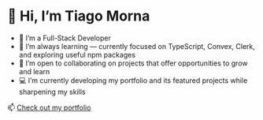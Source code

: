 # 👋 Hi, I’m Tiago Morna

- 👀 I’m a Full-Stack Developer  
- 🌱 I’m always learning — currently focused on TypeScript, Convex, Clerk, and exploring useful npm packages  
- 💞️ I’m open to collaborating on projects that offer opportunities to grow and learn  
- 💻 I’m currently developing my portfolio and its featured projects while sharpening my skills

📫 [Check out my portfolio](https://portfolio-lunn.vercel.app/)
